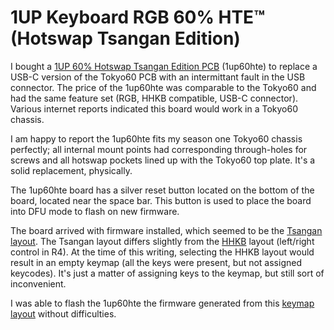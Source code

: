 # 1UP Keyboard RGB 60% HTE™ (Hotswap Tsangan Edition)

I bought a [1UP 60% Hotswap Tsangan Edition PCB][0] (1up60hte) to
replace a USB-C version of the Tokyo60 PCB with an intermittant fault
in the USB connector. The price of the 1up60hte was comparable to the
Tokyo60 and had the same feature set (RGB, HHKB compatible, USB-C
connector). Various internet reports indicated this board would work
in a Tokyo60 chassis.

I am happy to report the 1up60hte fits my season one Tokyo60 chassis
perfectly; all internal mount points had corresponding through-holes
for screws and all hotswap pockets lined up with the Tokyo60 top
plate. It's a solid replacement, physically. 

The 1up60hte board has a silver reset button located on the bottom
of the board, located near the space bar. This button is used to
place the board into DFU mode to flash on new firmware. 

The board arrived with firmware installed, which seemed to be the
[Tsangan layout][1]. The Tsangan layout differs slightly from the
[HHKB][2] layout (left/right control in R4). At the time of this
writing, selecting the HHKB layout would result in an empty keymap
(all the keys were present, but not assigned keycodes). It's just
a matter of assigning keys to the keymap, but still sort of inconvenient.

I was able to flash the 1up60hte the firmware generated from this
[keymap layout][3] without difficulties.


[0]: https://www.1upkeyboards.com/shop/controllers/1up-rgb-60-pcb-hte/
[1]: https://config.qmk.fm/#/1upkeyboards/1up60hte/LAYOUT_tsangan
[2]: https://config.qmk.fm/#/1upkeyboards/1up60hte/LAYOUT_60_hhkb
[3]: https://github.com/JnyJny/tokyo60_keymap/blob/master/firmware/1up60hte_keymap.json

